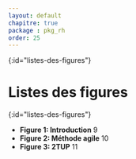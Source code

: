 ```yaml
---
layout: default
chapitre: true
package : pkg_rh
order: 25
---
```


{:id="listes-des-figures"}
# Listes des figures

{:id="listes-des-figures"}
- **Figure 1: Introduction**  9
- **Figure 2: Méthode agile** 10
- **Figure 3: 2TUP** 11
